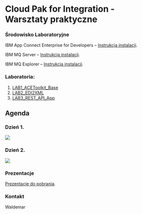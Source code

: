 # Cloud Pak for Integration - Warsztaty praktyczne

### Środowisko Laboratoryjne

IBM App Connect Enterprise for Developers – [Instrukcja instalacji](https://www.ibm.com/docs/en/app-connect/12.0?topic=enterprise-download-ace-developer-edition-get-started).

IBM MQ Server – [Instrukcja instalacji](https://www.ibm.com/docs/en/ibm-mq/9.3?topic=windows-installing-server-using-launchpad).

IBM MQ Explorer – [Instrukcja instalacji](https://www.ibm.com/docs/en/ibm-mq/9.3?topic=windows-installing-stand-alone-mq-explorer).

### Laboratoria:

1. [LAB1_ACEToolkit_Base](https://github.com/jawor96/Warsztaty_CP4I/tree/main/LAB1_ACEToolkit_Base)
2. [LAB2_EDI2XML](https://github.com/jawor96/Warsztaty_CP4I/tree/main/LAB2_EDI2XML)
3. [LAB3_REST_API_App](https://github.com/jawor96/Warsztaty_CP4I/tree/main/LAB3_REST_API_App)

## Agenda

### Dzień 1.

![](./images/Agenda1.PNG)

### Dzień 2.

![](./images/Agenda2.PNG)

### Prezentacje

[Prezentacje do pobrania](https://github.com/jawor96/Warsztaty_CP4I/tree/main/Prezentacje).

### Kontakt

Waldemar